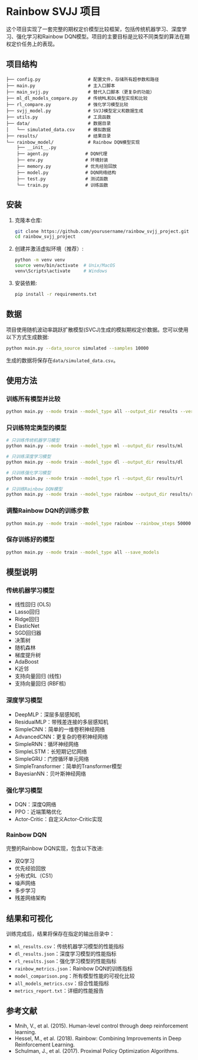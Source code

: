 # Rainbow SVJJ 项目

这个项目实现了一套完整的期权定价模型比较框架，包括传统机器学习、深度学习、强化学习和Rainbow DQN模型。项目的主要目标是比较不同类型的算法在期权定价任务上的表现。

## 项目结构

```
├── config.py                  # 配置文件，存储所有超参数和路径
├── main.py                    # 主入口脚本
├── main_svjj.py               # 替代入口脚本（更复杂的功能）
├── ml_dl_models_compare.py    # 传统ML和DL模型实现和比较
├── rl_compare.py              # 强化学习模型比较
├── svjj_model.py              # SVJJ模型定义和数据生成
├── utils.py                   # 工具函数
├── data/                      # 数据目录
│   └── simulated_data.csv     # 模拟数据
├── results/                   # 结果目录
└── rainbow_model/             # Rainbow DQN模型实现
    ├── __init__.py
    ├── agent.py              # DQN代理
    ├── env.py                # 环境封装
    ├── memory.py             # 优先经验回放
    ├── model.py              # DQN网络结构
    ├── test.py               # 测试函数
    └── train.py              # 训练函数
```

## 安装

1. 克隆本仓库:
   ```bash
   git clone https://github.com/yourusername/rainbow_svjj_project.git
   cd rainbow_svjj_project
   ```

2. 创建并激活虚拟环境（推荐）:
   ```bash
   python -m venv venv
   source venv/bin/activate  # Unix/MacOS
   venv\Scripts\activate     # Windows
   ```

3. 安装依赖:
   ```bash
   pip install -r requirements.txt
   ```

## 数据

项目使用随机波动率跳跃扩散模型(SVCJ)生成的模拟期权定价数据。您可以使用以下方式生成数据:

```bash
python main.py --data_source simulated --samples 10000
```

生成的数据将保存在`data/simulated_data.csv`。

## 使用方法

### 训练所有模型并比较

```bash
python main.py --mode train --model_type all --output_dir results --verbose
```

### 只训练特定类型的模型

```bash
# 只训练传统机器学习模型
python main.py --mode train --model_type ml --output_dir results/ml

# 只训练深度学习模型
python main.py --mode train --model_type dl --output_dir results/dl

# 只训练强化学习模型
python main.py --mode train --model_type rl --output_dir results/rl

# 只训练Rainbow DQN模型
python main.py --mode train --model_type rainbow --output_dir results/rainbow
```

### 调整Rainbow DQN的训练步数

```bash
python main.py --mode train --model_type rainbow --rainbow_steps 50000
```

### 保存训练好的模型

```bash
python main.py --mode train --model_type all --save_models
```

## 模型说明

### 传统机器学习模型
- 线性回归 (OLS)
- Lasso回归
- Ridge回归
- ElasticNet
- SGD回归器
- 决策树
- 随机森林
- 梯度提升树
- AdaBoost
- K近邻
- 支持向量回归 (线性)
- 支持向量回归 (RBF核)

### 深度学习模型
- DeepMLP：深层多层感知机
- ResidualMLP：带残差连接的多层感知机
- SimpleCNN：简单的一维卷积神经网络
- AdvancedCNN：更复杂的卷积神经网络
- SimpleRNN：循环神经网络
- SimpleLSTM：长短期记忆网络
- SimpleGRU：门控循环单元网络
- SimpleTransformer：简单的Transformer模型
- BayesianNN：贝叶斯神经网络

### 强化学习模型
- DQN：深度Q网络
- PPO：近端策略优化
- Actor-Critic：自定义Actor-Critic实现

### Rainbow DQN
完整的Rainbow DQN实现，包含以下改进:
- 双Q学习
- 优先经验回放
- 分布式RL（C51）
- 噪声网络
- 多步学习
- 残差网络架构

## 结果和可视化

训练完成后，结果将保存在指定的输出目录中：
- `ml_results.csv`：传统机器学习模型的性能指标
- `dl_results.json`：深度学习模型的性能指标
- `rl_results.json`：强化学习模型的性能指标
- `rainbow_metrics.json`：Rainbow DQN的训练指标
- `model_comparison.png`：所有模型性能的可视化比较
- `all_models_metrics.csv`：综合性能指标
- `metrics_report.txt`：详细的性能报告

## 参考文献

- Mnih, V., et al. (2015). Human-level control through deep reinforcement learning.
- Hessel, M., et al. (2018). Rainbow: Combining Improvements in Deep Reinforcement Learning.
- Schulman, J., et al. (2017). Proximal Policy Optimization Algorithms. 